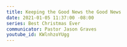 ```yaml
---
title: Keeping the Good News the Good News
date: 2021-01-05 11:37:00 -08:00
series: Best Christmas Ever
communicator: Pastor Jason Graves
youtube_id: KWlnhzoYUgg
---
```


